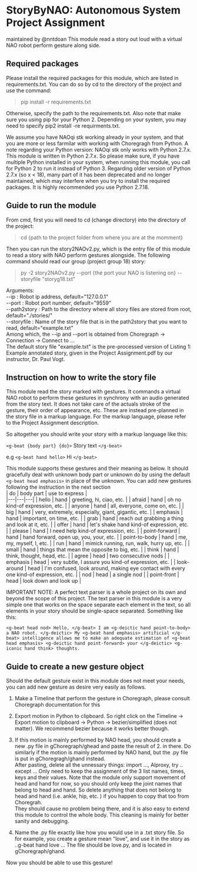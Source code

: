 # StoryByNAO: Autonomous System Project Assignment
maintained by @nntdoan
This module read a story out loud with a virtual NAO robot perform gesture along side. 

## Required packages
Please install the required packages for this module, which are listed in requirements.txt. You can do so by cd to the directory of the project and use the command:

> pip install -r requirements.txt

Otherwise, specify the path to the requirements.txt. Also note that make sure you using pip for your Python 2. Depending on your system, you may need to specify pip2 install -re requirments.txt. </br>

We assume you have NAOqi stk working already in your system, and that you are more or less farmilar with working with Choregragh from Python. A note regarding your Python version: NAOqi stk only works with Python 2.7.x. This module is written in Python 2.7.x. So please make sure, if you have multiple Python installed in your system, when running this module, you call for Python 2 to run it instead of Python 3. Regarding older version of Python 2.7.x (so x < 18), many part of it has been deprecated and no longer maintained, which may interfere when you try to install the required packages. It is highly recommended you use Python 2.7.18. </br>

## Guide to run the module
From cmd, first you will need to cd (change directory) into the directory of the project:
> cd {path to the project folder from where you are at the momment}

Then you can run the story2NAOv2.py, which is the entry file of this module to read a story with NAO perform gestures alongside. The following command should read our group (project group 18) story:

> py -2 story2NAOv2.py --port {the port your NAO is listening on} --storyfile "storyg18.txt"

Arguments: </br>
--ip : Robot ip address, default="127.0.0.1" </br>
--port : Robot port number, default="9559" </br>
--path2story : Path to the directory where all story files are stored from root, default="./stories/" </br>
--storyfile : Name of the story file that is in the path2story that you want to read, default="example.txt" </br>
Among which, the --ip and --port is obtained from Choregraph -> Connection -> Connect to ... </br>
The default story file "example.txt" is the pre-processed version of Listing 1: Example annotated story, given in the Project Assignment.pdf by our instructor, Dr. Paul Vogt. </br>

## Instruction on how to write the story file

This module read the story marked with gestures. It commands a virtual NAO robot to perform these gestures in synchrony with an audio generated from the story text. It does not take care of the actuals stroke of the gesture, their order of appearance, etc. These are instead pre-planned in the story file in a markup language. For the markup language, please refer to the Project Assignment description. </br>

So altogether you should write your story with a markup language like this: </br>

`<g-beat {body part} {do}>` Story text `</g-beat>` </br>

e.g `<g-beat hand hello>` Hi `</g-beat>`

This module supports these gestures and their meaning as below. It should gracefully deal with unknown body part or unknown do by using the default `<g-beat head emphasis>` in place of the unknown. You can add new gestures following the instruction in the next section </br>
| do | body part | use to express |  
|---|---|---|
| hello | hand | greeting, hi, ciao, etc. |
| afraid | hand | oh no kind-of expression, etc. |
| anyone | hand | all, everyone, come on, etc. |
| big | hand | very, extremely, especially, giant, gigantic, etc. |
| emphasis | hand | important, on time, etc. |
| grab | hand | reach out grabbing a thing and look at it, etc. |
| offer | hand | let's shake hand kind-of expression, etc. |
| please | hand | I need help kind-of expression, etc. |
| point-forward | hand | hand forward, open up, you, your, etc. |
| point-to-body | hand | me, my, myself, I, etc. |
| run | hand | mimick running, run, walk, hurry up, etc. |
| small | hand | things that mean the opposite to big, etc. |
| think | hand | think, thought, head, etc. |
| agree | head | two consecutive nods |
| emphasis | head | very subtle, I assure you kind-of expression, etc. |
| look-around | head | I'm confused, look around, making eye contact with every one kind-of expression, etc. |
| nod | head | a single nod |
| point-front | head | look down and look up |

IMPORTANT NOTE: A perfect text parser is a whole project on its own and beyond the scope of this project. The text parser in this module is a very simple one that works on the space separate each element in the text, so all elements in your story should be single-space separated. Something like this:

`<g-beat head nod> Hello, </g-beat> I am <g-deictic hand point-to-body> a NAO robot. </g-deictic> My <g-beat hand emphasis> artificial </g-beat> intelligence allows me to make an adequate estimation of <g-beat head emphasis> <g-deictic hand point-forward> your </g-deictic> <g-iconic hand think> thoughts.`

## Guide to create a new gesture object
Should the default gesture exist in this module does not meet your needs, you can add new gesture as desire very easily as follows. </br>

1. Make a Timeline that perform the gesture in Choregraph, please consult Choregraph documentation for this </br>

2. Export motion in Python to clipboard. So right click on the Timeline -> Export motion to clipboard -> Python -> bezier/simplified (does not matter). We recommend bezier because it works better though. </br>

3. If this motion is mainly performed by NAO head, you should create a new .py file in gChoregraph/ghead and paste the result of 2. in there. 
Do similarly if the motion is mainly performed by NAO hand, but the .py file is put in gChoregragh/ghand instead. </br>
After pasting, delete all the unnessary things: import ..., Alproxy, try .. except ... Only need to keep the assignment of the 3 list names, times, keys and their values. Note that the module only support movement of head and hand for now, so you should only keep the joint names that belong to head and hand. So delete anything that does not belong to head and hand (i.e. ankle, hip, etc. ) if you happen to copy that too from Choregrah. </br>
They should cause no problem being there, and it is also easy to extend this module to control the whole body. This cleaning is mainly for better sanity and debugging. </br>
 
4. Name the .py file exactly like how you would use in a .txt story file. So for example, you create a gesture mean "love", and use it in the story as ..g-beat hand love ... The file should be love.py, and is located in gChoregraph/ghand. </br>

Now you should be able to use this gesture! </br>

 
